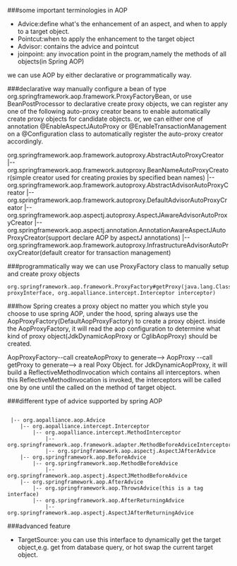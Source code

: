 ###some important terminologies in AOP
  - Advice:define what's the enhancement of an aspect, and when to apply to a target object.
  - Pointcut:when to apply the enhancement to the target object
  - Advisor: contains the advice and pointcut
  - joinpoint: any invocation point in the program,namely the methods of all objects(in Spring AOP)

we can use AOP by either declarative or programmatically way.

###declarative way
manually configure a bean of type org.springframework.aop.framework.ProxyFactoryBean,
or use BeanPostProcessor to declarative create proxy objects,
we can register any one of the following auto-proxy creator beans to enable
automatically create proxy objects for candidate objects.
or, we can either one of annotation @EnableAspectJAutoProxy or @EnableTransactionManagement 
on a @Configuration class to automatically register the auto-proxy creator accordingly.

  org.springframework.aop.framework.autoproxy.AbstractAutoProxyCreator
    |-- org.springframework.aop.framework.autoproxy.BeanNameAutoProxyCreator(simple creator used for creating proxies by specified bean names)
    |-- org.springframework.aop.framework.autoproxy.AbstractAdvisorAutoProxyCreator
        |-- org.springframework.aop.framework.autoproxy.DefaultAdvisorAutoProxyCreator
        |-- org.springframework.aop.aspectj.autoproxy.AspectJAwareAdvisorAutoProxyCreator
            |-- org.springframework.aop.aspectj.annotation.AnnotationAwareAspectJAutoProxyCreator(support declare AOP by aspectJ annotations)
        |-- org.springframework.aop.framework.autoproxy.InfrastructureAdvisorAutoProxyCreator(default creator for transaction management)

###programmatically way
we can use ProxyFactory class to manually setup and create proxy objects
```
org.springframework.aop.framework.ProxyFactory#getProxy(java.lang.Class<T> proxyInterface, org.aopalliance.intercept.Interceptor interceptor)
```
###how Spring creates a proxy object
no matter you which style you choose to use spring AOP, under the hood, spring
always use the AopProxyFactory(DefaultAopProxyFactory) to create a proxy object.
inside the AopProxyFactory, it will read the aop configuration to determine what kind
of proxy object(JdkDynamicAopProxy or CglibAopProxy) should be created.  
                
AopProxyFactory--call createAopProxy to generate--> AopProxy   --call getProxy to generate--> a real Poxy Object.
for JdkDynamicAopProxy, it will build a ReflectiveMethodInvocation which contains all interceptors.
when this ReflectiveMethodInvocation is invoked, the interceptors will be called one by one until the called on the method of target object.


###different type of advice supported by spring AOP
```

 |-- org.aopalliance.aop.Advice 
    |-- org.aopalliance.intercept.Interceptor
        |-- org.aopalliance.intercept.MethodInterceptor
            |-- org.springframework.aop.framework.adapter.MethodBeforeAdviceInterceptor    
            |-- org.springframework.aop.aspectj.AspectJAfterAdvice
    |-- org.springframework.aop.BeforeAdvice
        |-- org.springframework.aop.MethodBeforeAdvice
            |-- org.springframework.aop.aspectj.AspectJMethodBeforeAdvice
    |-- org.springframework.aop.AfterAdvice
        |-- org.springframework.aop.ThrowsAdvice(this is a tag interface)
        |-- org.springframework.aop.AfterReturningAdvice
            |-- org.springframework.aop.aspectj.AspectJAfterReturningAdvice
```

###advanced feature
- TargetSource: you can use this interface to dynamically get the target object,e.g. get from database query, or hot swap the current target object.

